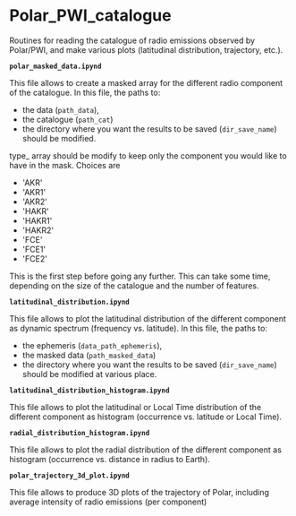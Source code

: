 # Polar_PWI_catalogue
Routines for reading the catalogue of radio emissions observed by Polar/PWI, and make various plots (latitudinal distribution, trajectory, etc.).

**`polar_masked_data.ipynd`**

This file allows to create a masked array for the different radio component of the catalogue.
In this file, the paths to:
- the data (`path_data`),
- the catalogue (`path_cat`)
- the directory where you want the results to be saved (`dir_save_name`)
should be modified.

type_ array should be modify to keep only the component you would like to have in the mask. Choices are
- 'AKR'
- 'AKR1'
- 'AKR2'
- 'HAKR'
- 'HAKR1'
- 'HAKR2'
- 'FCE'
- 'FCE1'
- 'FCE2'

This is the first step before going any further. This can take some time, depending on the size of the catalogue and the number of features.

**`latitudinal_distribution.ipynd`**

This file allows to plot the latitudinal distribution of the different component as dynamic spectrum (frequency vs. latitude).
In this file, the paths to:
- the ephemeris (`data_path_ephemeris`),
- the masked data (`path_masked_data`)
- the directory where you want the results to be saved (`dir_save_name`)
should be modified at various place.



**`latitudinal_distribution_histogram.ipynd`**

This file allows to plot the latitudinal or Local Time distribution of the different component as histogram (occurrence vs. latitude or Local Time).


**`radial_distribution_histogram.ipynd`**

This file allows to plot the radial distribution of the different component as histogram (occurrence vs. distance in radius to Earth).


**`polar_trajectory_3d_plot.ipynd`**

This file allows to produce 3D plots of the trajectory of Polar, including average intensity of radio emissions (per component)
